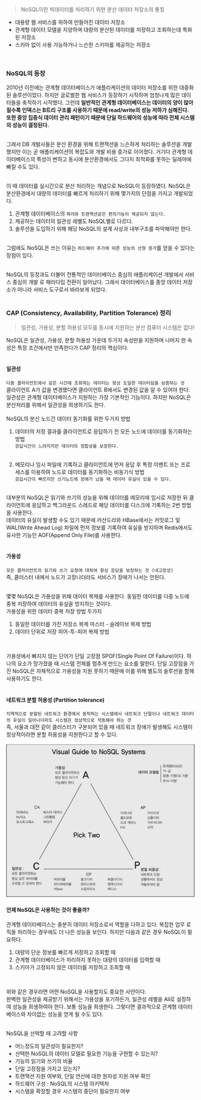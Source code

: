> NoSQL이란 빅데이터를 처리하기 위한 분산 데이터 저장소의 통칭
* 대용량 웹 서비스를 위하여 만들어진 데이터 저장소 <br>
* 관계형 데이터 모델을 지양하며 대량의 분산된 데이터를 저장하고 조회하는데 특화된 저장소 <br>
* 스키마 없이 사용 가능하거나 느슨한 스키마를 제공하는 저장소 <br>
<br>
  
### NoSQL의 등장
2010년 이전에는 관계형 데이터베이스가 애플리케이션의 데이터 저장소를 위한 대중화된 솔루션이었다.
하지만 글로벌한 웹 서비스가 등장하기 시작하며 엄청나게 많은 데이터들을 축적하기 시작했다.
그런데 **일반적인 관계형 데이터베이스는 데이터의 양이 많아질수록 인덱스는 B트리 구조를 사용하기 때문에
 read/write의 성능 저하가 심해진다. 또한 중앙 집중식 데이터 관리 패턴이기 때문에 
단일 하드웨어의 성능에 따라 전체 시스템의 성능이 결정된다.** <br>
<br>

그래서 DB 개발사들은 분산 환경을 위해 트랜잭션을 느슨하게 처리하는 솔루션을 개발했지만 이는 곧
 애플리케이션의 복잡도와 개발 비용 증가로 이어졌다. 거기다 관계형 데이터베이스의 특성이 변하고
 동시에 분산환경에서도 그다지 최적화를 못하는 딜레마에 빠질 수도 있다.<br>
<br>

이 때 데이터를 실시간으로 분산 처리하는 개념으로 NoSQL이 등장하였다. NoSQL은 
분산환경에서 대량의 데이터를 빠르게 처리하기 위해 몇가지의 단점을 가지고 개발되었다. <br>
1. 관계형 데이터베이스의 `쿼리와 트랜잭션같은 편의기능이 제공되지 않는다.` <br>
2. 제공하는 데이터의 일관성 레벨도 NoSQL별로 다르다. <br>
3. 솔루션을 도입하기 위해 해당 NoSQL의 설계 사상과 내부구조를 파악해야만 한다. <br>
   <br>
   
그럼에도 NoSQL은 쓰는 이유는 `하드웨어 추가에 따른 성능의 선형 증가`를 얻을 수 있다는 장점이 있다. <br>
<br>

NoSQL의 등장과도 더불어 전통적인 데이터베이스 중심의 애플리케이션 개발에서 서비스 중심의 개발
로 패러다임 전환이 일어났다. 그래서 데이터베이스를 중앙 데이터 저장소가 아니라 서비스 도구로서 
바라보게 되었다. <br>
<br>

### CAP (Consistency, Availability, Partition Tolerance) 정리
> 일관성, 가용성, 분할 허용성 모두를 동시에 지원하는 분산 컴퓨터 시스템은 없다!

NoSQL은 일관성, 가용성, 분할 허용성 가운데 두가지 속성만을 지원하며 나머지 한 속성은
 특정 조건에서만 만족한다가 CAP 정리의 핵심이다. <br>
<br>

#### 일관성
`다중 클라이언트에서 같은 시간에 조회하는 데이터는 항상 도일한 데이터임을 보증하는 것` <br>
클라이언트 A가 값을 변경했다면 클라이언트 B에서도 변경된 값을 알 수 있어야 한다. 
일관성은 관계형 데이터베이스가 지원하는 가장 기본적인 기능이다. 하지만 NoSQL은 분산처리를 위해서 
일관성을 희생하기도 한다. <br>
<br>
NoSQL의 분산 노드간 데이터 동기화를 위한 두가지 방법 <br>

1. 데이터의 저장 결과를 클라이언트로 응답하기 전 모든 노드에 데이터를 동기화하는 방법 <br>
`응답시간이 느려지지만 데이터의 정합성을 보장한다.` <br>
   <br>
   
2. 메모리나 임시 파일에 기록하고 클라이언트에 먼저 응답 후 특정 이벤트 또는 프로세스를 이용하여
 노드로 데이터를 동기화하는 비동기식 방법 <br>
   `응답시간이 빠르지만 쓰기노드에 장애가 났을 때 데이터 유실이 있을 수 있다.` <br>
   <br>
   
대부분의 NoSQL은 읽기와 쓰기의 성능을 위해 데이터를 메모리에 임시로 저장한 뒤 
클라이언트에 응답하고 백그라운드 스레드로 해당 데이터를 디스크에 기록하는 2번 방법을 사용한다. <br>
데이터의 유실이 발생할 수도 있기 때문에 카산드라와 HBase에서는 커밋로그 및 WAL(Write Ahead Log)
파일에 먼저 정보를 기록하여 유실을 방지하며 Redis에서도 유사한 기능인 AOF(Append Only File)를 사용한다. <br>
<br>

#### 가용성
`모든 클라이언트의 읽기와 쓰기 요청에 대하여 항상 응답을 보장하는 것 (내고장성)` <br>
즉, 클러스터 내에서 노드가 고장나더라도 서비스가 장애가 나서는 안된다. <br>
<br>

몇몇 NoSQL은 가용성을 위해 데이터 복제를 사용한다. 동일한 데이터를 다중 노드에 중복 저장하여 
데이터의 유실을 방지하는 것이다.<br>
가용성을 위한 데이터 중복 저장 방법 두가지 <br> 
1. 동일한 데이터를 가진 저장소 복제 마스터 - 슬레이브 복제 방법 <br>
2. 데이터 단위로 저장 피어-투-피어 복제 방법 <br>
<br>
   
가용성에서 빠지지 않는 단어가 단일 고장점 SPOF(Single Point Of Failure)이다. 하나의 요소가
 망가졌을 때 시스템 전체를 멈추게 만드는 요소를 말한다. 단일 고장점을 가진 NoSQL은 자체적으로
 가용성을 지원 못하기 때문에 이를 위해 별도의 솔루션을 함께 사용하기도 한다. <br>
<br>

#### 네트워크 분할 허용성 (Partition tolerance)
`지역적으로 분할된 네트워크 환경에서 동작하는 시스템에서 네트워크 단절이나 네트워크 데이터의
 유실이 일어나더라도 시스템은 정상적으로 작동해야 하는 것` <br>
즉, 서울과 대전 같이 클러스터가 구분되어 있을 때 네트워크 장애가 발생해도 시스템이 정상적이라면
 분할 허용성을 지원한다고 할 수 있다. <br>
<br>
![NoSQL System](../image/NoSQL.PNG)

#### 언제 NoSQL은 사용하는 것이 좋을까?
관계형 데이터베이스는 충분히 데이터 저장소로서 역할을 다하고 있다. 복잡한 업무 로직을
 처리하는 경우에도 더 나은 성능을 보인다. 하지만 다음과 같은 경우 NoSQL이 필요하다. <br>
1. 대량의 단순 정보를 빠르게 저장하고 조회할 때 <br>
2. 관계형 데이터베이스가 처리하지 못하는 대량의 데이터를 입력할 때 <br>
3. 스키마가 고정되지 않은 데이터를 저장하고 조회할 때 <br>
<br>
   
위와 같은 경우라면 어떤 NoSQL을 사용할지도 중요한 사안이다. <br>
완벽한 일관성을 제공받기 위해서는 가용성을 포기하든가, 일관성 레벨을 All로 설정하여 성능을
희생하여야 한다. 보통 성능을 희생한다. 그렇다면 결과적으로 관계형 데이터베이스와 차이없는
 성능을 얻게 될 수도 있다. <br>
<br>

NoSQL을 선택할 때 고려할 사항 <br>
* 어느정도의 일관성이 필요한지? <br>
* 선택한 NoSQL의 데이터 모델로 필요한 기능을 구현할 수 있는지?
* 기능의 읽기와 쓰기의 비율 <br>
* 단일 고장점을 가지고 있는지? <br>
* 트랜잭션 지원 여부와, 단일 연산에 대한 원자성 지원 여부 확인 <br>
* 하드웨어 구성 : NoSQL의 시스템 아키텍처 <br>
* 시스템을 확장할 경우 시스템의 중단이 필요한지 여부 <br>
